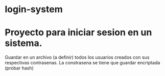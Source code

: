 # login-system
<h1> Proyecto para iniciar sesion en un sistema. </h1>

Guardar en un archivo (a definir) todos los usuarios creados con sus respectivas contrasenas.
La constrasena se tiene que guardar encriptada (probar hash)
